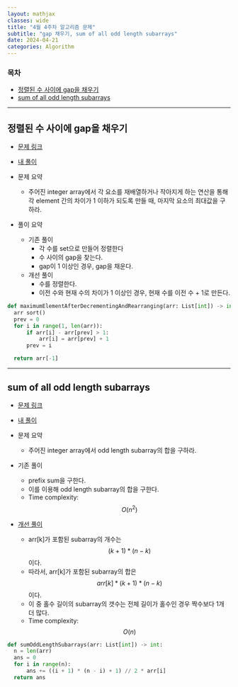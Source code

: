 ```yaml
---
layout: mathjax
classes: wide
title: "4월 4주차 알고리즘 문제"
subtitle: "gap 채우기, sum of all odd length subarrays"
date: 2024-04-21
categories: Algorithm
---
```


### 목차

- [정렬된 수 사이에 gap을 채우기](#정렬된-수-사이에-gap을-채우기)
- [sum of all odd length subarrays](#sum-of-all-odd-length-subarrays)

---

## 정렬된 수 사이에 gap을 채우기

- [문제 링크](https://leetcode.com/problems/maximum-element-after-decreasing-and-rearranging/description/)
- [내 풀이](https://github.com/kaestro/algorithms_v3/commit/4d05a526eabd8241f08d206d321e807fa5017fb8)

- 문제 요약
  - 주어진 integer array에서 각 요소를 재배열하거나 작아지게 하는 연산을 통해 각 element 간의 차이가 1 이하가 되도록 만들 때, 마지막 요소의 최대값을 구하라.
- 풀이 요약
  - 기존 풀이
    - 각 수를 set으로 만들어 정렬한다
    - 수 사이의 gap을 찾는다.
    - gap이 1 이상인 경우, gap을 채운다.
  - 개선 풀이
    - 수를 정렬한다.
    - 이전 수와 현재 수의 차이가 1 이상인 경우, 현재 수를 이전 수 + 1로 만든다.

```python
def maximumElementAfterDecrementingAndRearranging(arr: List[int]) -> int:
  arr sort()
  prev = 0
  for i in range(1, len(arr)):
      if arr[i] - arr[prev] > 1:
          arr[i] = arr[prev] + 1
      prev = i

  return arr[-1]
```

---

## sum of all odd length subarrays

- [문제 링크](https://leetcode.com/problems/sum-of-all-odd-length-subarrays/)
- [내 풀이](https://github.com/kaestro/algorithms_v3/commit/cd8f5cd113d3a4f802efe154e84989e8746f9ab9)

- 문제 요약
  - 주어진 integer array에서 odd length subarray의 합을 구하라.
- 기존 풀이
  - prefix sum을 구한다.
  - 이를 이용해 odd length subarray의 합을 구한다.
  - Time complexity: $$O(n^2)$$
- [개선 풀이](https://leetcode.com/problems/sum-of-all-odd-length-subarrays/solutions/854184/java-c-python-o-n-time-o-1-space/?source=submission-ac)
  - arr[k]가 포함된 subarray의 개수는 $$(k+1) * (n-k)$$이다.
  - 따라서, arr[k]가 포함된 subarray의 합은 $$arr[k] * (k+1) * (n-k)$$이다.
  - 이 중 홀수 길이의 subarray의 갯수는 전체 길이가 홀수인 경우 짝수보다 1개 더 많다.
  - Time complexity: $$O(n)$$

```python
def sumOddLengthSubarrays(arr: List[int]) -> int:
  n = len(arr)
  ans = 0
  for i in range(n):
      ans += ((i + 1) * (n - i) + 1) // 2 * arr[i]
  return ans
```
